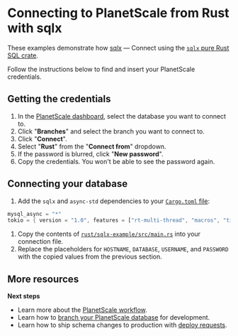 # Connecting to PlanetScale from Rust with sqlx

These examples demonstrate how  [sqlx](sqlx-example/src/main.rs) &mdash; Connect using the [`sqlx` pure Rust SQL crate](https://docs.rs/sqlx/latest/sqlx/).

Follow the instructions below to find and insert your PlanetScale credentials.

## Getting the credentials

1. In the [PlanetScale dashboard](https://app.planetscale.com), select the database you want to connect to.
2. Click "**Branches**" and select the branch you want to connect to.
3. Click "**Connect**".
4. Select "**Rust**" from the "**Connect from**" dropdown.
5. If the password is blurred, click "**New password**".
6. Copy the credentials. You won't be able to see the password again.

## Connecting your database

1. Add the `sqlx` and `async-std` dependencies to your [`Cargo.toml` file](https://github.com/planetscale/connection-examples/blob/main/rust/sqlx-example/Cargo.toml):
```rust
mysql_async = "*"
tokio = { version = "1.0", features = ["rt-multi-thread", "macros", "time"] }
```
1. Copy the contents of [`rust/sqlx-example/src/main.rs`](https://github.com/planetscale/connection-examples/blob/main/rust/sqlx-example/src/main.rs) into your connection file.
2. Replace the placeholders for `HOSTNAME`, `DATABASE`, `USERNAME`, and `PASSWORD` with the copied values from the previous section.

## More resources

**Next steps**

- Learn more about the [PlanetScale workflow](https://docs.planetscale.com/concepts/planetscale-workflow).
- Learn how to [branch your PlanetScale database](https://docs.planetscale.com/concepts/branching) for development.
- Learn how to ship schema changes to production with [deploy requests](https://docs.planetscale.com/concepts/deploy-requests).
